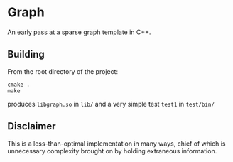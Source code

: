 # Graph

An early pass at a sparse graph template in C++.

## Building

From the root directory of the project:

    cmake .
    make

produces `libgraph.so` in `lib/` and a very simple test `test1` in `test/bin/`

## Disclaimer

This is a less-than-optimal implementation in many ways, chief of which is
unnecessary complexity brought on by holding extraneous information.

